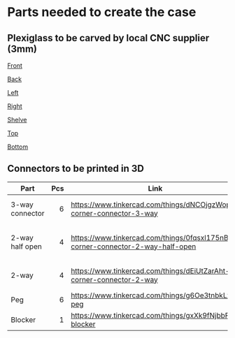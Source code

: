 # Parts needed to create the case

## Plexiglass to be carved by local CNC supplier (3mm)

[Front](front.svg)
<picture>
<source media="(prefers-color-scheme: light)" srcset="front.svg">
</picture>

[Back](back.svg)

[Left](left.svg)

[Right](right.svg)

[Shelve](shelve.svg)

[Top](top.svg)

[Bottom](bottom.svg)

## Connectors to be printed in 3D

| Part            | Pcs | Link | File |
|-----------------|----:|------|------|
| 3-way connector | 6   | https://www.tinkercad.com/things/dNCOjgzWop4-corner-connector-3-way | [Corner connector 3-way](Corner-3W.stl) |
| 2-way half open | 4   | https://www.tinkercad.com/things/0fqsxl175nB-corner-connector-2-way-half-open | [Corner connector 2-way half-open](Corner-2W-ho.stl) |
| 2-way           | 4   | https://www.tinkercad.com/things/dEiUtZarAht-corner-connector-2-way | [Corner connector 2-way](Corner-2W.stl) |
| Peg             | 6   | https://www.tinkercad.com/things/g6Oe3tnbkLx-peg | [Peg](Peg.stl) |
| Blocker         | 1   | https://www.tinkercad.com/things/gxXk9fNjbbF-blocker | [Blocker](Blocker.stl) |



